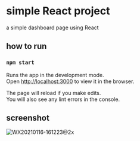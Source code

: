 # simple React project

a simple dashboard page using React



## how to run 

### `npm start`

Runs the app in the development mode.<br>
Open [http://localhost:3000](http://localhost:3000) to view it in the browser.

The page will reload if you make edits.<br>
You will also see any lint errors in the console.



## screenshot

![WX20210116-161223@2x](https://tva1.sinaimg.cn/large/008eGmZEgy1gmpm2bar77j31oh0u00w8.jpg)